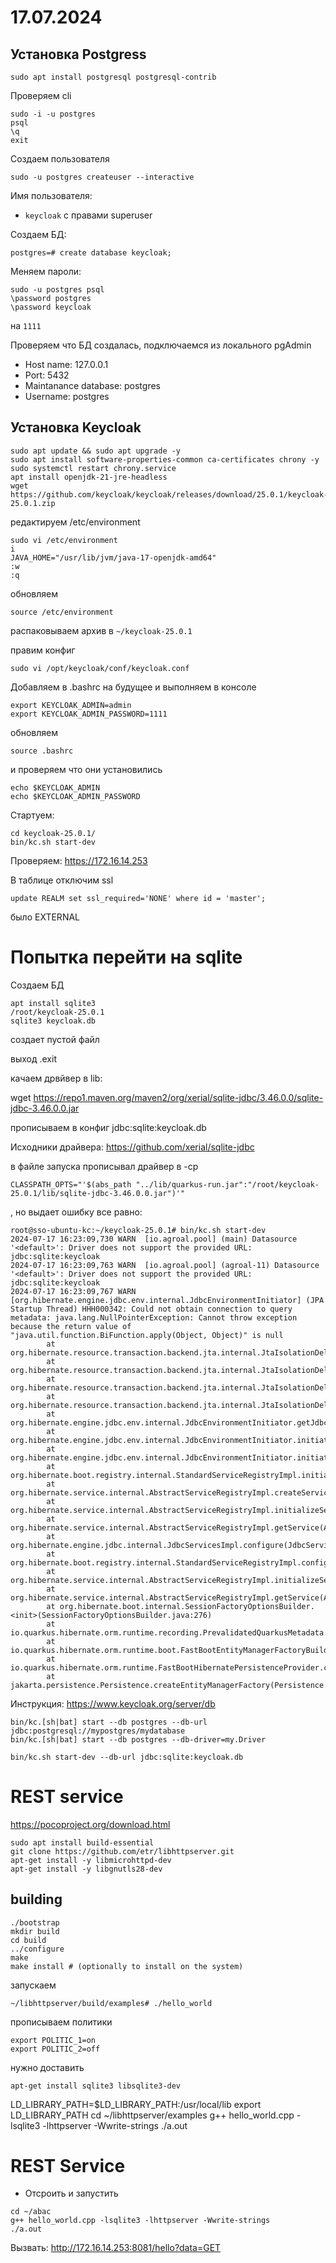# 17.07.2024
## Установка Postgress
```
sudo apt install postgresql postgresql-contrib
```
Проверяем cli
```
sudo -i -u postgres
psql
\q
exit
```
Создаем пользователя
```
sudo -u postgres createuser --interactive
```
Имя пользователя:
- ```keycloak``` с правами superuser

Создаем БД:
```
postgres=# create database keycloak;
```
Меняем пароли:
```
sudo -u postgres psql
\password postgres
\password keycloak
```
на ```1111```

Проверяем что БД создалась, подключаемся из локального pgAdmin
- Host name: 127.0.0.1
- Port: 5432
- Maintanance database: postgres
- Username: postgres

## Установка Keycloak
```
sudo apt update && sudo apt upgrade -y
sudo apt install software-properties-common ca-certificates chrony -y
sudo systemctl restart chrony.service
apt install openjdk-21-jre-headless
wget https://github.com/keycloak/keycloak/releases/download/25.0.1/keycloak-25.0.1.zip
```
редактируем /etc/environment
```
sudo vi /etc/environment
i
JAVA_HOME="/usr/lib/jvm/java-17-openjdk-amd64"
:w
:q
```
обновляем
```
source /etc/environment
```
распаковываем архив в ```~/keycloak-25.0.1```

правим конфиг
```
sudo vi /opt/keycloak/conf/keycloak.conf
```
Добавляем в .bashrc на будущее и выполняем в консоле
```
export KEYCLOAK_ADMIN=admin
export KEYCLOAK_ADMIN_PASSWORD=1111
```
обновляем
```
source .bashrc
```
и проверяем что они установились
```
echo $KEYCLOAK_ADMIN
echo $KEYCLOAK_ADMIN_PASSWORD
```
Стартуем:
```
cd keycloak-25.0.1/
bin/kc.sh start-dev
```
Проверяем:
https://172.16.14.253


В таблице отключим ssl
```
update REALM set ssl_required='NONE' where id = 'master';
```
было EXTERNAL

# Попытка перейти на sqlite
Создаем БД
```
apt install sqlite3
/root/keycloak-25.0.1
sqlite3 keycloak.db
```
создает пустой файл

выход .exit

качаем дрвйвер в lib:

wget https://repo1.maven.org/maven2/org/xerial/sqlite-jdbc/3.46.0.0/sqlite-jdbc-3.46.0.0.jar

прописываем в конфиг
jdbc:sqlite:keycloak.db

Исходники драйвера:
https://github.com/xerial/sqlite-jdbc

в файле запуска прописывал драйвер в -cp
```
CLASSPATH_OPTS="'$(abs_path "../lib/quarkus-run.jar":"/root/keycloak-25.0.1/lib/sqlite-jdbc-3.46.0.0.jar")'"
```
, но выдает ошибку все равно:
```
root@sso-ubuntu-kc:~/keycloak-25.0.1# bin/kc.sh start-dev
2024-07-17 16:23:09,730 WARN  [io.agroal.pool] (main) Datasource '<default>': Driver does not support the provided URL: jdbc:sqlite:keycloak
2024-07-17 16:23:09,763 WARN  [io.agroal.pool] (agroal-11) Datasource '<default>': Driver does not support the provided URL: jdbc:sqlite:keycloak
2024-07-17 16:23:09,767 WARN  [org.hibernate.engine.jdbc.env.internal.JdbcEnvironmentInitiator] (JPA Startup Thread) HHH000342: Could not obtain connection to query metadata: java.lang.NullPointerException: Cannot throw exception because the return value of "java.util.function.BiFunction.apply(Object, Object)" is null
        at org.hibernate.resource.transaction.backend.jta.internal.JtaIsolationDelegate.doTheWork(JtaIsolationDelegate.java:202)
        at org.hibernate.resource.transaction.backend.jta.internal.JtaIsolationDelegate.lambda$delegateWork$3(JtaIsolationDelegate.java:91)
        at org.hibernate.resource.transaction.backend.jta.internal.JtaIsolationDelegate.doInSuspendedTransaction(JtaIsolationDelegate.java:123)
        at org.hibernate.resource.transaction.backend.jta.internal.JtaIsolationDelegate.delegateWork(JtaIsolationDelegate.java:88)
        at org.hibernate.engine.jdbc.env.internal.JdbcEnvironmentInitiator.getJdbcEnvironmentUsingJdbcMetadata(JdbcEnvironmentInitiator.java:276)
        at org.hibernate.engine.jdbc.env.internal.JdbcEnvironmentInitiator.initiateService(JdbcEnvironmentInitiator.java:107)
        at org.hibernate.engine.jdbc.env.internal.JdbcEnvironmentInitiator.initiateService(JdbcEnvironmentInitiator.java:68)
        at org.hibernate.boot.registry.internal.StandardServiceRegistryImpl.initiateService(StandardServiceRegistryImpl.java:130)
        at org.hibernate.service.internal.AbstractServiceRegistryImpl.createService(AbstractServiceRegistryImpl.java:263)
        at org.hibernate.service.internal.AbstractServiceRegistryImpl.initializeService(AbstractServiceRegistryImpl.java:238)
        at org.hibernate.service.internal.AbstractServiceRegistryImpl.getService(AbstractServiceRegistryImpl.java:215)
        at org.hibernate.engine.jdbc.internal.JdbcServicesImpl.configure(JdbcServicesImpl.java:52)
        at org.hibernate.boot.registry.internal.StandardServiceRegistryImpl.configureService(StandardServiceRegistryImpl.java:136)
        at org.hibernate.service.internal.AbstractServiceRegistryImpl.initializeService(AbstractServiceRegistryImpl.java:247)
        at org.hibernate.service.internal.AbstractServiceRegistryImpl.getService(AbstractServiceRegistryImpl.java:215)
        at org.hibernate.boot.internal.SessionFactoryOptionsBuilder.<init>(SessionFactoryOptionsBuilder.java:276)
        at io.quarkus.hibernate.orm.runtime.recording.PrevalidatedQuarkusMetadata.buildSessionFactoryOptionsBuilder(PrevalidatedQuarkusMetadata.java:70)
        at io.quarkus.hibernate.orm.runtime.boot.FastBootEntityManagerFactoryBuilder.build(FastBootEntityManagerFactoryBuilder.java:84)
        at io.quarkus.hibernate.orm.runtime.FastBootHibernatePersistenceProvider.createEntityManagerFactory(FastBootHibernatePersistenceProvider.java:72)
        at jakarta.persistence.Persistence.createEntityManagerFactory(Persistence.java:80)
```
Инструкция: https://www.keycloak.org/server/db

```
bin/kc.[sh|bat] start --db postgres --db-url jdbc:postgresql://mypostgres/mydatabase
bin/kc.[sh|bat] start --db postgres --db-driver=my.Driver

bin/kc.sh start-dev --db-url jdbc:sqlite:keycloak.db
```

# REST service
https://pocoproject.org/download.html


```
sudo apt install build-essential
git clone https://github.com/etr/libhttpserver.git
apt-get install -y libmicrohttpd-dev 
apt-get install -y libgnutls28-dev
```

## building
```
./bootstrap
mkdir build
cd build
../configure
make
make install # (optionally to install on the system)
```
запускаем
```
~/libhttpserver/build/examples# ./hello_world 
```
прописываем политики
```
export POLITIC_1=on
export POLITIC_2=off
```
нужно доставить
```
apt-get install sqlite3 libsqlite3-dev
```

LD_LIBRARY_PATH=$LD_LIBRARY_PATH:/usr/local/lib
export LD_LIBRARY_PATH
cd ~/libhttpserver/examples
g++ hello_world.cpp -lsqlite3 -lhttpserver -Wwrite-strings
./a.out


# REST Service
- Отсроить и запустить
```
cd ~/abac
g++ hello_world.cpp -lsqlite3 -lhttpserver -Wwrite-strings
./a.out
```
Вызвать:
http://172.16.14.253:8081/hello?data=GET 